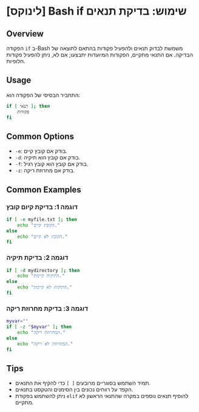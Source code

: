 # [לינוקס] Bash if שימוש: בדיקת תנאים

## Overview
הפקודה `if` ב-Bash משמשת לבדוק תנאים ולהפעיל פקודות בהתאם לתוצאה של הבדיקה. אם התנאי מתקיים, הפקודות המיועדות יתבצעו; אם לא, ניתן להפעיל פקודות חלופיות.

## Usage
התחביר הבסיסי של הפקודה הוא:

```bash
if [ תנאי ]; then
    פקודות
fi
```

## Common Options
- `-e`: בודק אם קובץ קיים.
- `-d`: בודק אם קובץ הוא תיקיה.
- `-f`: בודק אם קובץ הוא קובץ רגיל.
- `-z`: בודק אם מחרוזת ריקה.

## Common Examples

### דוגמה 1: בדיקת קיום קובץ
```bash
if [ -e myfile.txt ]; then
    echo "הקובץ קיים."
else
    echo "הקובץ לא קיים."
fi
```

### דוגמה 2: בדיקת תיקיה
```bash
if [ -d mydirectory ]; then
    echo "התיקיה קיימת."
else
    echo "התיקיה לא קיימת."
fi
```

### דוגמה 3: בדיקת מחרוזת ריקה
```bash
myvar=""
if [ -z "$myvar" ]; then
    echo "המחרוזת ריקה."
else
    echo "המחרוזת לא ריקה."
fi
```

## Tips
- תמיד השתמש בסוגריים מרובעים `[ ]` כדי להקיף את התנאים.
- הקפד על רווחים נכונים בין הסימנים והטקסט בתנאים.
- ניתן להשתמש בפקודת `elif` להוסיף תנאים נוספים במקרה שהתנאי הראשון לא מתקיים.